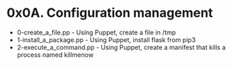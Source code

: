 # 0x0A. Configuration management

* 0-create_a_file.pp - Using Puppet, create a file in /tmp
* 1-install_a_package.pp - Using Puppet, install flask from pip3
* 2-execute_a_command.pp - Using Puppet, create a manifest that kills a process named killmenow
